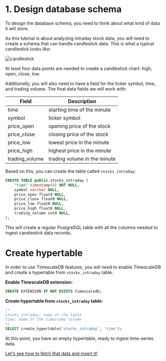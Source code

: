 # 1. Design database schema

To design the database schema, you need to think about what kind of data it will store.

As this tutorial is about analyzing intraday stock data, you will need to create a schema that can
handle candlestick data. This is what a typical candlestick looks like:

![candlestick](candlestick.svg)

At least four data points are needed to create a candlestick chart: high, open, close, low.

Additionally, you will also need to have a field for the ticker symbol, time, and trading volume. The final data fields we will work with:

|Field          |Description                  |
|---------------|-----------------------------|
|time           |starting time of the minute  |
|symbol         |ticker symbol                |
|price_open     |opening price of the stock   |
|price_close    |closing price of the stock   |
|price_low      |lowest price in the minute   |
|price_high     |highest price in the minute  |
|trading_volume |trading volume in the minute |


Based on this, you can create the table called `stocks_intraday`:

```sql
CREATE TABLE public.stocks_intraday (
    "time" timestamp(0) NOT NULL,
    symbol varchar NULL,
	price_open float8 NULL,
	price_close float8 NULL,
	price_low float8 NULL,
	price_high float8 NULL,
	trading_volume int4 NULL,
);
```

This will create a regular PostgreSQL table with all the columns needed to ingest candlestick data records.

# Create hypertable

In order to use TimescaleDB features, you will need to enable TimescaleDB and create a hypertable from `stocks_intraday` table.

**Enable TimescaleDB extension:**
```sql
CREATE EXTENSION IF NOT EXISTS timescaledb;
```

**Create hypertable from `stocks_intraday` table:**
```sql
/*
stocks_intraday: name of the table
time: name of the timestamp column
*/
SELECT create_hypertable('stocks_intraday', 'time');
```

At this point, you have an empty hypertable, ready to ingest time-series data.

[Let's see how to fetch that data and insert it!][fetch-ingest]


[fetch-ingest]: /tutorials/analyze-intraday-stocks/fetch-and-ingest
